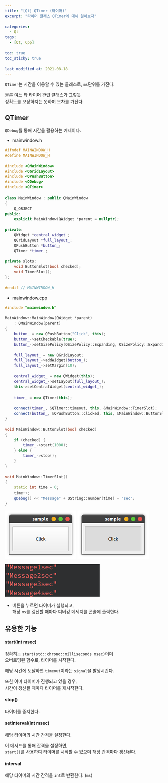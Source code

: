 ```yaml
---
title: "[Qt] QTimer (타이머)"
excerpt: "타이머 클래스 QTimer에 대해 알아보자"

categories:
  - Qt
tags:
  - [Qt, Cpp]

toc: true
toc_sticky: true

last_modified_at: 2021-08-18
---
```


`QTimer`는 시간을 이용할 수 있는 클래스로, `ms`단위를 가진다.

물론 여느 타 타이머 관련 클래스가 그렇듯   
정확도를 보장하지는 못하며 오차를 가진다.

## QTimer

`QDebug`를 통해 시간을 활용하는 예제이다.

* mainwindow.h

```cpp
#ifndef MAINWINDOW_H
#define MAINWINDOW_H

#include <QMainWindow>
#include <QGridLayout>
#include <QPushButton>
#include <QDebug>
#include <QTimer>

class MainWindow : public QMainWindow
{
    Q_OBJECT
public:
    explicit MainWindow(QWidget *parent = nullptr);

private:
    QWidget *central_widget_;
    QGridLayout *full_layout_;
    QPushButton *button_;
    QTimer *timer_;

private slots:
    void ButtonSlot(bool checked);
    void TimerSlot();
};

#endif // MAINWINDOW_H
```


* mainwindow.cpp

```cpp
#include "mainwindow.h"

MainWindow::MainWindow(QWidget *parent)
    : QMainWindow(parent)
{
    button_ = new QPushButton("Click", this);
    button_->setCheckable(true);
    button_->setSizePolicy(QSizePolicy::Expanding, QSizePolicy::Expanding);

    full_layout_ = new QGridLayout;
    full_layout_->addWidget(button_);
    full_layout_->setMargin(10);

    central_widget_ = new QWidget(this);
    central_widget_->setLayout(full_layout_);
    this->setCentralWidget(central_widget_);

    timer_ = new QTimer(this);

    connect(timer_, &QTimer::timeout, this, &MainWindow::TimerSlot);
    connect(button_, &QPushButton::clicked, this, &MainWindow::ButtonSlot);
}

void MainWindow::ButtonSlot(bool checked)
{
    if (checked) {
        timer_->start(1000);
    } else {
        timer_->stop();
    }
}

void MainWindow::TimerSlot()
{
    static int time = 0;
    time++;
    qDebug() << "Message" + QString::number(time) + "sec";
}
```

![image1](/images/qt-image/timer_sample.png)
![image1](/images/qt-image/timer_sample2.png)

![image1](/images/qt-image/timer_result.png)


* 버튼을 누르면 타이머가 실행되고,   
해당 `ms`를 갱신할 때마다 디버깅 메세지를 콘솔에 출력한다.

## 유용한 기능

#### start(int msec)

정확히는 `start(std::chrono::milliseconds msec)`이며   
오버로딩된 함수로, 타이머를 시작한다.

해당 시간에 도달하면 `timeout`이라는 `signal`을 발생시킨다.

또한 이미 타이머가 진행되고 있을 경우,   
시간이 갱신될 때마다 타이머를 재시작한다.

#### stop()

타이머를 중지한다.

#### setInterval(int msec)

해당 타이머의 시간 간격을 설정한다.

이 메서드를 통해 간격을 설정하면,   
`start()`를 사용하여 타이머를 시작할 수 있으며 해당 간격마다 갱신된다.

#### interval

해당 타이머의 시간 간격을 `int`로 반환한다. (`ms`)

